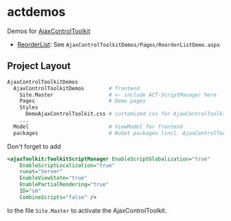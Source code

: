 # actdemos

Demos for [AjaxControlToolkit](http://www.asp.net/ajaxLibrary/AjaxControlToolkitSampleSite/Default.aspx)

- [ReorderList](http://www.asp.net/ajaxLibrary/AjaxControlToolkitSampleSite/ReorderList/ReorderList.aspx): See <code>AjaxControlToolkitDemos/Pages/ReorderListDemo.aspx</code>

## Project Layout

``` sh
AjaxControlToolkitDemos
  AjaxControlToolkitDemos        # frontend
    Site.Master                  # <- include ACT-ScriptManager here
    Pages                        # Demo pages
    Styles
      DemoAjaxControlToolkit.css # customized css for AjaxControlToolkit
    ...
  Model                          # ViewModel for frontend
  packages                       # NuGet packages (incl. AjaxControlToolkit DLL)
```

Don't forget to add 
``` xml
<ajaxToolkit:ToolkitScriptManager EnableScriptGlobalization="true" 
    EnableScriptLocalization="true" 
    runat="Server" 
    EnableViewState="true"  
    EnablePartialRendering="true" 
    ID="sm" 
    CombineScripts="false" />
```
to the file `Site.Master` to activate the AjaxControlToolkit.

